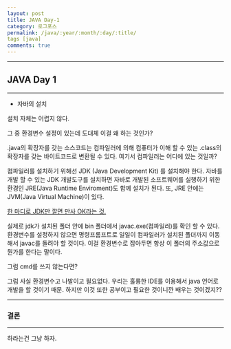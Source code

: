 ```yaml
---
layout: post
title: JAVA Day-1
category: 로그포스
permalink: /java/:year/:month/:day/:title/
tags [java]
comments: true
---
```


---

## JAVA Day 1

---

* 자바의 설치

설치 자체는 어렵지 않다.

그 중 환경변수 설정이 있는데 도대체 이걸 왜 하는 것인가?

.java의 확장자를 갖는 소스코드는 컴파일러에 의해 컴퓨터가 이해 할 수 있는 .class의 확장자를 갖는 바이트코드로 변환될 수 있다. 여기서 컴파일러는 어디에 있는 것일까?   

컴파일러를 설치하기 위해선 JDK (Java Development Kit) 를 설치해야 한다. 자바를 개발 할 수 있는 JDK 개발도구를 설치하면 자바로 개발된 소프트웨어를 실행하기 위한 환경인 JRE(Java Runtime Enviroment)도 함께 설치가 된다. 또, JRE 안에는 JVM(Java Virtual Machine)이 있다.

 <u>한 마디로 JDK만 깔면 만사 OK라는 것.</u>

실제로 jdk가 설치된 폴더 안에 bin 폴더에서 javac.exe(컴파일러)를 확인 할 수 있다. 환경변수를 설정하지 않으면 명령프롬프트로 일일이 컴파일러가 설치된 폴더까지 이동해서 javac를 돌려야 할 것이다. 이걸 환경변수로 잡아두면 항상 이 폴더의 주소값으로 뭔가를 한다는 말이다.

그럼 cmd를 쓰지 않는다면?

그럼 사실 환경변수고 나발이고 필요없다. 우리는 훌륭한 IDE를 이용해서 java 언어로 개발을 할 것이기 때문. 하지만 이것 또한 공부이고 필요한 것이니깐 배우는 것이겠지??

---

### 결론

---

하라는건 그냥 하자.